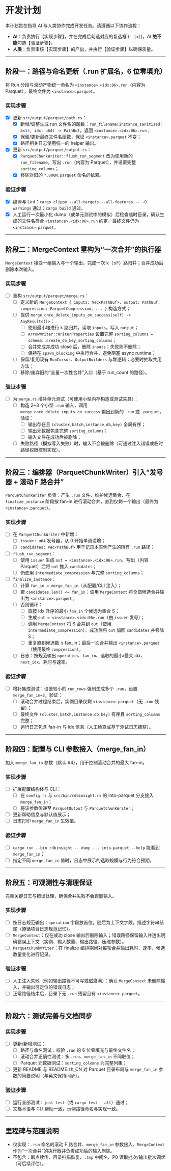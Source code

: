 # 开发计划

本计划旨在指导 AI 与人类协作完成开发任务。请遵循以下协作流程：

*   **AI**：负责执行【实现步骤】，并在完成后勾选对应的复选框 (`- [x]`)。AI **绝不能**勾选【验证步骤】。
*   **人类**：负责审核【实现步骤】的产出，并执行【验证步骤】以确保质量。

---

## 阶段一：路径与命名更新（.run 扩展名，6 位零填充）

将 Run 分段与滚动产物统一命名为 `<instance>.<idx:06>.run`（内容为 Parquet），最终文件为 `<instance>.parquet`。

### 实现步骤
- [x] 更新 `src/output/parquet/path.rs`：
  - [x] 新增/调整生成 run 文件名的函数：`run_filename(instance_sanitized: &str, idx: u64) -> PathBuf`，返回 `<instance>.<idx:06>.run`；
  - [x] 保留/更新最终文件名函数，保证 `<instance>.parquet` 不变；
  - [x] 路径相关日志使用统一的 helper 输出。
- [x] 更新 `src/output/parquet/output.rs`：
  - [x] `ParquetChunkWriter::flush_run_segment` 改为使用新的 `run_filename`，写出 `.run`（内容为 Parquet），并设置完整 `sorting_columns`；
  - [x] 移除对旧的 `*.000N.parquet` 命名的依赖。

### 验证步骤
- [x] 编译与 Lint：`cargo clippy --all-targets --all-features -- -D warnings` 通过；`cargo build` 通过。
- [x] 人工运行一次最小化 dump（或单元测试中的模拟）后检查临时目录，确认生成的文件名符合 `<instance>.<idx:06>.run` 约定，最终文件仍为 `<instance>.parquet`。

---

## 阶段二：MergeContext 重构为“一次合并”的执行器

`MergeContext` 接受一组输入与一个输出，完成一次 k（≤F）路归并；合并成功后删除本次输入。

### 实现步骤
- [ ] 重构 `src/output/parquet/merge.rs`：
  - [ ] 定义新的 `MergeContext { inputs: Vec<PathBuf>, output: PathBuf, compression: ParquetCompression, ... }` 构造方式；
  - [ ] 提供 `merge_once_delete_inputs_on_success(self) -> AnyResult<()>`：
    - [ ] 使用最小堆进行 k 路归并，读取 `inputs`，写入 `output`；
    - [ ] `ArrowWriter::WriterProperties` 设置完整 `sorting_columns = schema::create_db_key_sorting_columns`；
    - [ ] 合并完成并成功 close 后，删除 `inputs`；失败则不删除；
    - [ ] 保持在 `spawn_blocking` 中执行合并，避免阻塞 async runtime；
  - [ ] 保留/复用现有 `RunCursor`、`OutputBuilders` 与堆逻辑；必要时抽取共用方法；
  - [ ] 移除/废弃旧的“全量一次性合并”入口（基于 run_count 的路径）。

### 验证步骤
- [ ] 为 `merge.rs` 增补单元测试（可使用小型内存构造或测试夹具）：
  - [ ] 构造 2~3 个小型 `.run` 输入，调用 `merge_once_delete_inputs_on_success` 输出到新的 `.run` 或 `.parquet`，验证：
    - [ ] 输出存在且 `(cluster,batch,instance,db,key)` 全局有序；
    - [ ] 输出元数据包含完整 `sorting_columns`；
    - [ ] 输入文件在成功后被删除；
  - [ ] 失败路径（模拟写入失败）时，输入不会被删除（可通过注入错误或临时路径权限控制实现）。

---

## 阶段三：编排器（ParquetChunkWriter）引入“发号器 + 滚动 F 路合并”

`ParquetChunkWriter` 负责：产生 `.run` 文件、维护候选集合、在 `finalize_instance` 阶段按 fan-in 进行滚动合并，直到仅剩一个输出（最终为 `<instance>.parquet`）。

### 实现步骤
- [ ] 在 `ParquetChunkWriter` 中新增：
  - [ ] `issuer: u64` 发号器，从 0 开始单调递增；
  - [ ] `candidates: Vec<PathBuf>` 用于记录本实例产生的所有 `.run` 路径；
- [ ] `flush_run_segment`：
  - [ ] 使用 `issuer` 生成 `out = <instance>.<idx:06>.run`，写出（内容 Parquet）后将 `out` 推入 `candidates`；
  - [ ] 仍使用 `intermediate_compression` 与完整 `sorting_columns`；
- [ ] `finalize_instance`：
  - [ ] 计算 `fan_in = merge_fan_in`（从配置/CLI 注入）；
  - [ ] 若 `candidates.len() <= fan_in`：调用 `MergeContext` 将全部候选合并输出为 `<instance>.parquet`；
  - [ ] 否则循环：
    - [ ] 取按 idx 升序的最小 `fan_in` 个候选为集合 S；
    - [ ] 生成 `out = <instance>.<idx:06>.run`（由 `issuer` 发号）；
    - [ ] 调用 `MergeContext` 将 S 合并到 `out`（使用 `intermediate_compression`），成功后将 `out` 加回 `candidates` 并移除 S；
    - [ ] 重复直到候选数 ≤ fan_in；最后一次合并输出 `<instance>.parquet`（使用最终 `compression`）。
  - [ ] 日志：按规范输出 `operation`、`fan_in`、选取的最小/最大 idx、`next_idx`、耗时与速率。

### 验证步骤
- [ ] 增补集成测试：设置较小的 `run_rows` 强制生成多个 `.run`，设置 `merge_fan_in=3`，验证：
  - [ ] 滚动合并过程结束后，实例目录仅剩 `<instance>.parquet`（无 `.run` 残留）；
  - [ ] 最终文件 `(cluster,batch,instance,db,key)` 有序且 `sorting_columns` 完整；
  - [ ] 运行日志包含 fan-in 与 idx 信息（人工检查或基于测试日志捕获）。

---

## 阶段四：配置与 CLI 参数接入（merge_fan_in）

加入 `merge_fan_in` 参数（默认 64），用于控制滚动合并的最大 fan-in。

### 实现步骤
- [ ] 扩展配置结构体与 CLI：
  - [ ] 在 `config.rs` 与 `src/bin/rdbinsight.rs` 的 into-parquet 分支接入 `merge_fan_in`；
  - [ ] 将该参数传递至 `ParquetOutput` 与 `ParquetChunkWriter`；
- [ ] 更新帮助信息与默认值展示；
- [ ] 日志打印 `merge_fan_in` 生效值。

### 验证步骤
- [ ] `cargo run --bin rdbinsight -- dump ... into-parquet --help` 能看到 `merge_fan_in`；
- [ ] 指定不同 `merge_fan_in` 值时，日志中展示的选取规模与行为符合预期。

---

## 阶段五：可观测性与清理保证

完善关键日志与错误处理，确保合并失败不会误删输入。

### 实现步骤
- [ ] 按日志规范输出：`operation` 字段放首位，随后为上下文字段，描述字符串结尾（遵循项目日志规范记忆）。
- [ ] `MergeContext`：仅在成功 close 输出后删除输入；错误路径保留输入并透出明确错误上下文（实例、输入数量、输出路径、压缩参数）。
- [ ] `ParquetChunkWriter`：在 finalize 编排期间对每轮合并输出耗时、速率、候选数量变化进行记录。

### 验证步骤
- [ ] 人工注入失败（例如输出路径不可写或磁盘满）：确认 `MergeContext` 未删除输入，并输出可定位的错误日志；
- [ ] 正常路径结束后，目录下无 `.run` 残留且有 `<instance>.parquet`。

---

## 阶段六：测试完善与文档同步

### 实现步骤
- [ ] 更新/新增测试：
  - [ ] 路径与命名测试：校验 `.run` 的 6 位零填充与最终文件名；
  - [ ] 滚动合并正确性测试：多 `.run`、`merge_fan_in` 不同取值；
  - [ ] Parquet 元数据测试：`sorting_columns` 为完整列集；
- [ ] 更新 README 与 README.zh_CN 对 Parquet 目录布局与 `merge_fan_in` 参数的简要说明（与英文保持同步）。

### 验证步骤
- [ ] 运行全部测试：`just test`（或 `cargo test --all`）通过；
- [ ] 文档术语与 CLI 帮助一致，示例路径命名与实现一致。

---

## 里程碑与范围说明
- 仅实现：`.run` 命名的滚动 F 路合并、`merge_fan_in` 参数接入、`MergeContext` 作为“一次合并”的执行器并负责成功后的输入删除。
- 不包含：断点续传、目录扫描恢复、`.tmp` 中间名、P0 读取批次/输出批次调优（可后续评估）。
